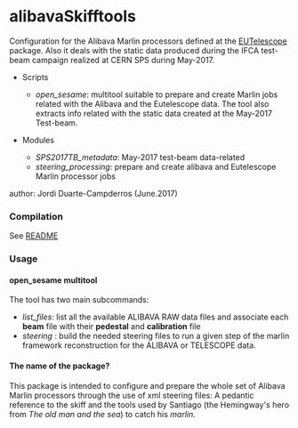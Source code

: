 # alibavaSkifftools
Configuration for the Alibava Marlin processors defined at
the [EUTelescope](https://github.com/duartej/eutelescope) package. 
Also it deals with the static data produced during the IFCA test-beam
campaign realized at CERN SPS during May-2017.
 * Scripts
   * *open_sesame*: multitool suitable to prepare and create Marlin jobs
   related with the Alibava and the Eutelescope data. The tool also extracts
   info related with the static data created at the May-2017 Test-beam.

 * Modules
   * *SPS2017TB_metadata*: May-2017 test-beam data-related
   * *steering_processing*: prepare and create alibava and Eutelescope Marlin
   processor jobs

author: Jordi Duarte-Campderros (June.2017)

### Compilation
See [README](https://github.com/duartej/postproc-alibava)

### Usage
#### open_sesame multitool
The tool has two main subcommands: 
 * *list_files*: list all the available ALIBAVA RAW data files and
 associate each **beam** file with their **pedestal** and **calibration** 
 file
 * *steering*  : build the needed steering files to run a given step
 of the marlin framework reconstruction for the ALIBAVA or TELESCOPE data.


#### The name of the package?
This package is intended to configure and prepare the whole set
of Alibava Marlin processors through the use of xml steering 
files: A pedantic reference to the skiff and the tools used by 
Santiago (the Hemingway's hero from *The old man and the sea*) 
to catch his *marlin*. 
